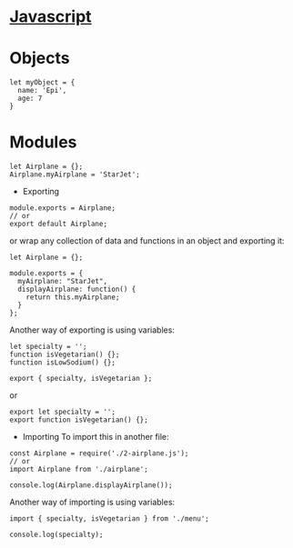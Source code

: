 [Javascript](https://developer.mozilla.org/bm/docs/Web/JavaScript/Reference)
==========
# Objects
```
let myObject = {
  name: 'Epi',
  age: 7
}
```
# Modules
```
let Airplane = {};
Airplane.myAirplane = 'StarJet';
```
* Exporting
```
module.exports = Airplane;
// or
export default Airplane;
```
or wrap any collection of data and functions in an object and exporting it:
```
let Airplane = {};

module.exports = {
  myAirplane: "StarJet",
  displayAirplane: function() {
    return this.myAirplane;
  }
};
```
Another way of exporting is using variables:
```
let specialty = '';
function isVegetarian() {}; 
function isLowSodium() {}; 

export { specialty, isVegetarian };
```
or
```
export let specialty = '';
export function isVegetarian() {}; 
```
* Importing 
To import this in another file:
```
const Airplane = require('./2-airplane.js');
// or
import Airplane from './airplane';

console.log(Airplane.displayAirplane());
```
Another way of importing is using variables:
```
import { specialty, isVegetarian } from './menu';

console.log(specialty);
```
